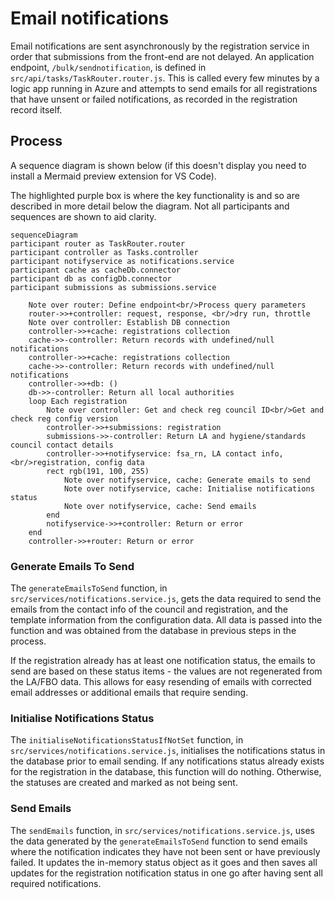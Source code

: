 # Email notifications

Email notifications are sent asynchronously by the registration service in order that submissions from the front-end are not delayed. An application endpoint, `/bulk/sendnotification`, is defined in `src/api/tasks/TaskRouter.router.js`. This is called every few minutes by a logic app running in Azure and attempts to send emails for all registrations that have unsent or failed notifications, as recorded in the registration record itself.

## Process

A sequence diagram is shown below (if this doesn't display you need to install a Mermaid preview extension for VS Code).

The highlighted purple box is where the key functionality is and so are described in more detail below the diagram. Not all participants and sequences are shown to aid clarity.

```mermaid
sequenceDiagram
participant router as TaskRouter.router
participant controller as Tasks.controller
participant notifyservice as notifications.service
participant cache as cacheDb.connector
participant db as configDb.connector
participant submissions as submissions.service

    Note over router: Define endpoint<br/>Process query parameters
    router->>+controller: request, response, <br/>dry run, throttle
    Note over controller: Establish DB connection
    controller->>+cache: registrations collection
    cache->>-controller: Return records with undefined/null notifications
    controller->>+cache: registrations collection
    cache->>-controller: Return records with undefined/null notifications
    controller->>+db: ()
    db->>-controller: Return all local authorities
    loop Each registration
        Note over controller: Get and check reg council ID<br/>Get and check reg config version
        controller->>+submissions: registration
        submissions->>-controller: Return LA and hygiene/standards council contact details
        controller->>+notifyservice: fsa_rn, LA contact info, <br/>registration, config data
        rect rgb(191, 100, 255)
            Note over notifyservice, cache: Generate emails to send
            Note over notifyservice, cache: Initialise notifications status
            Note over notifyservice, cache: Send emails
        end
        notifyservice->>+controller: Return or error
    end
    controller->>+router: Return or error
```

### Generate Emails To Send

The `generateEmailsToSend` function, in `src/services/notifications.service.js`, gets the data required to send the emails from the contact info of the council and registration, and the template information from the configuration data. All data is passed into the function and was obtained from the database in previous steps in the process.

If the registration already has at least one notification status, the emails to send are based on these status items - the values are not regenerated from the LA/FBO data. This allows for easy resending of emails with corrected email addresses or additional emails that require sending.

### Initialise Notifications Status

The `initialiseNotificationsStatusIfNotSet` function, in `src/services/notifications.service.js`, initialises the notifications status in the database prior to email sending. If any notifications status already exists for the registration in the database, this function will do nothing. Otherwise, the statuses are created and marked as not being sent.

### Send Emails

The `sendEmails` function, in `src/services/notifications.service.js`, uses the data generated by the `generateEmailsToSend` function to send emails where the notification indicates they have not been sent or have previously failed. It updates the in-memory status object as it goes and then saves all updates for the registration notification status in one go after having sent all required notifications.
